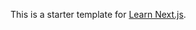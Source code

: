 This is a starter template for [Learn Next.js](https://nextjs.org/learn).


















































































































































































































